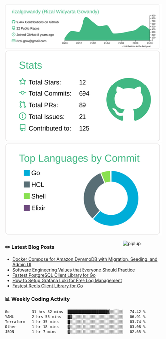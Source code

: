 ![profile-details](profile-summary-card-output/vue/0-profile-details.svg)
![stats](profile-summary-card-output/vue/3-stats.svg)
![most-commit-language](profile-summary-card-output/vue/2-most-commit-language.svg)

<img alt="piplup" align="right" width="125px" src="https://media.giphy.com/media/w6YCfXHS6QZjeHlVpI/giphy.gif">

### :pencil2: Latest Blog Posts
<!-- BLOG-POST-LIST:START -->
- [Docker Compose for Amazon DynamoDB with Migration, Seeding, and Admin UI](https://medium.com/geekculture/docker-compose-for-amazon-dynamodb-with-migration-seeding-and-admin-ui-db11a348cc6a?source=rss-5763b0f1aba6------2)
- [Software Engineering Values that Everyone Should Practice](https://levelup.gitconnected.com/software-engineering-values-that-everyone-should-practice-c980d00cd103?source=rss-5763b0f1aba6------2)
- [Fastest PostgreSQL Client Library for Go](https://levelup.gitconnected.com/fastest-postgresql-client-library-for-go-579fa97909fb?source=rss-5763b0f1aba6------2)
- [How to Setup Grafana Loki for Free Log Management](https://levelup.gitconnected.com/how-to-setup-grafana-loki-for-free-log-management-ceb60558503c?source=rss-5763b0f1aba6------2)
- [Fastest Redis Client Library for Go](https://levelup.gitconnected.com/fastest-redis-client-library-for-go-7993f618f5ab?source=rss-5763b0f1aba6------2)
<!-- BLOG-POST-LIST:END -->

### 📊 Weekly Coding Activity
<!--START_SECTION:waka-->
```text
Go          31 hrs 32 mins  ██████████████████▓░░░░░░   74.42 % 
YAML        2 hrs 55 mins   █▓░░░░░░░░░░░░░░░░░░░░░░░   06.91 % 
Terraform   1 hr 35 mins    █░░░░░░░░░░░░░░░░░░░░░░░░   03.74 % 
Other       1 hr 18 mins    ▓░░░░░░░░░░░░░░░░░░░░░░░░   03.08 % 
JSON        1 hr 7 mins     ▓░░░░░░░░░░░░░░░░░░░░░░░░   02.65 % 
```
<!--END_SECTION:waka-->
